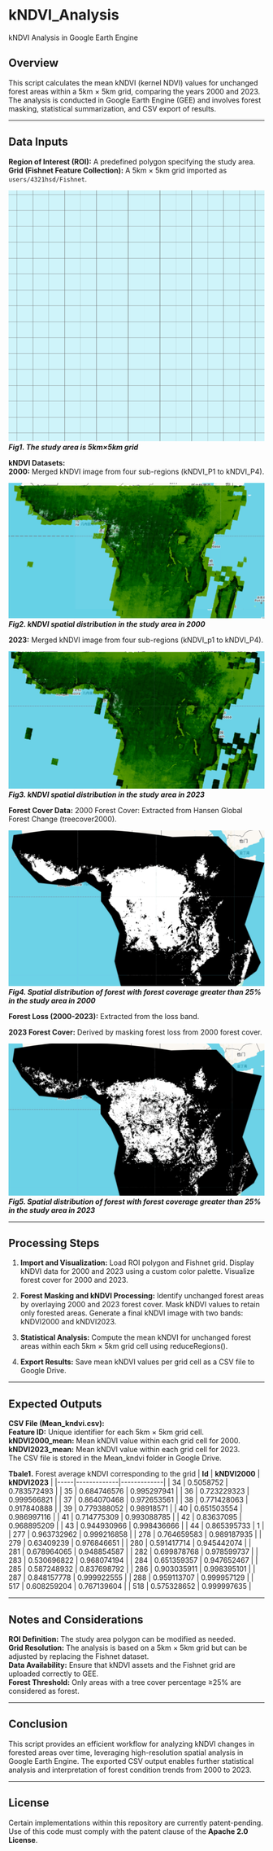 # kNDVI_Analysis
kNDVI Analysis in Google Earth Engine

## **Overview**  
This script calculates the mean kNDVI (kernel NDVI) values for unchanged forest areas 
within a 5km × 5km grid, comparing the years 2000 and 2023. The analysis is conducted 
in Google Earth Engine (GEE) and involves forest masking, 
statistical summarization, and CSV export of results.

---

## **Data Inputs**  

**Region of Interest (ROI):** A predefined polygon specifying the study area.  
**Grid (Fishnet Feature Collection):** A 5km × 5km grid imported as `users/4321hsd/Fishnet`.


![img/img1.png](img/img1.png)  
***Fig1. The study area is 5km×5km grid*** 


**kNDVI Datasets:**   
**2000:** Merged kNDVI image from four sub-regions (kNDVI_P1 to kNDVI_P4).  

![img/img2.png](img/img2.png)  
***Fig2. kNDVI spatial distribution in the study area in 2000***  

**2023:** Merged kNDVI image from four sub-regions (kNDVI_p1 to kNDVI_P4).  

![img/img3.png](img/img3.png)  
***Fig3. kNDVI spatial distribution in the study area in 2023***  

**Forest Cover Data:**
2000 Forest Cover: Extracted from Hansen Global Forest Change (treecover2000).  

![img/img4.png](img/img4.png)  
***Fig4. Spatial distribution of forest with forest coverage greater than 25% in the study area in 2000***  

**Forest Loss (2000-2023):** Extracted from the loss band.  

**2023 Forest Cover:** Derived by masking forest loss from 2000 forest cover.  

![img/img5.png](img/img5.png)  
***Fig5. Spatial distribution of forest with forest coverage greater than 25% in the study area in 2023***  


---
## **Processing Steps**
1.	**Import and Visualization:**
Load ROI polygon and Fishnet grid.
Display kNDVI data for 2000 and 2023 using a custom color palette.
Visualize forest cover for 2000 and 2023.

2. **Forest Masking and kNDVI Processing:**
Identify unchanged forest areas by overlaying 2000 and 2023 forest cover.
Mask kNDVI values to retain only forested areas.
Generate a final kNDVI image with two bands: kNDVI2000 and kNDVI2023.

3. **Statistical Analysis:**
Compute the mean kNDVI for unchanged forest areas within each 5km × 5km grid cell using reduceRegions().

5. **Export Results:**
Save mean kNDVI values per grid cell as a CSV file to Google Drive.

---
## **Expected Outputs**
**CSV File (Mean_kndvi.csv):**  
**Feature ID:** Unique identifier for each 5km × 5km grid cell.  
**kNDVI2000_mean:** Mean kNDVI value within each grid cell for 2000.  
**kNDVI2023_mean:** Mean kNDVI value within each grid cell for 2023.  
The CSV file is stored in the Mean_kndvi folder in Google Drive.

**Tbale1.** Forest average kNDVI corresponding to the grid
| **Id**  | **kNDVI2000**    | **kNDVI2023**    |
|-----|-------------|-------------|
| 34  | 0.5058752   | 0.783572493 |
| 35  | 0.684746576 | 0.995297941 |
| 36  | 0.723229323 | 0.999566821 |
| 37  | 0.864070468 | 0.972653561 |
| 38  | 0.771428063 | 0.917840888 |
| 39  | 0.779388052 | 0.98918571  |
| 40  | 0.651503554 | 0.986997116 |
| 41  | 0.714775309 | 0.993088785 |
| 42  | 0.83637095  | 0.968895209 |
| 43  | 0.944930966 | 0.998436666 |
| 44  | 0.865395733 | 1           |
| 277 | 0.963732962 | 0.999216858 |
| 278 | 0.764659583 | 0.989187935 |
| 279 | 0.63409239  | 0.976846651 |
| 280 | 0.591417714 | 0.945442074 |
| 281 | 0.678964065 | 0.948854587 |
| 282 | 0.699878768 | 0.978599737 |
| 283 | 0.530696822 | 0.968074194 |
| 284 | 0.651359357 | 0.947652467 |
| 285 | 0.587248932 | 0.837698792 |
| 286 | 0.903035911 | 0.998395101 |
| 287 | 0.848157778 | 0.999922555 |
| 288 | 0.959113707 | 0.999957129 |
| 517 | 0.608259204 | 0.767139604 |
| 518 | 0.575328652 | 0.999997635 |




---
## **Notes and Considerations**
**ROI Definition:** The study area polygon can be modified as needed.  
**Grid Resolution:** The analysis is based on a 5km × 5km grid but can be adjusted by replacing the Fishnet dataset.  
**Data Availability:** Ensure that kNDVI assets and the Fishnet grid are uploaded correctly to GEE.  
**Forest Threshold:** Only areas with a tree cover percentage ≥25% are considered as forest.  

---
## **Conclusion**
This script provides an efficient workflow for analyzing kNDVI changes in forested areas over time, leveraging high-resolution spatial analysis in Google Earth Engine. The exported CSV output enables further statistical analysis and interpretation of forest condition trends from 2000 to 2023.

---
## License
Certain implementations within this repository are currently patent-pending.  
Use of this code must comply with the patent clause of the **Apache 2.0 License**.

